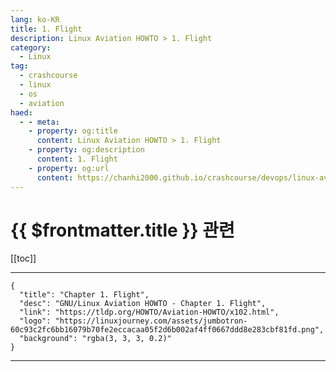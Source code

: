 ```yaml
---
lang: ko-KR
title: 1. Flight
description: Linux Aviation HOWTO > 1. Flight
category:
  - Linux
tag: 
  - crashcourse
  - linux 
  - os
  - aviation
haed:
  - - meta:
    - property: og:title
      content: Linux Aviation HOWTO > 1. Flight
    - property: og:description
      content: 1. Flight
    - property: og:url
      content: https://chanhi2000.github.io/crashcourse/devops/linux-aviation-howto/01-flight.html
---
```


# {{ $frontmatter.title }} 관련

[[toc]]

---

```component VPCard
{
  "title": "Chapter 1. Flight",
  "desc": "GNU/Linux Aviation HOWTO - Chapter 1. Flight",
  "link": "https://tldp.org/HOWTO/Aviation-HOWTO/x102.html",
  "logo": "https://linuxjourney.com/assets/jumbotron-60c93c2fc6bb16079b70fe2eccacaa05f2d6b002af4ff0667ddd8e283cbf81fd.png",
  "background": "rgba(3, 3, 3, 0.2)"
}
```

---

<TagLinks />